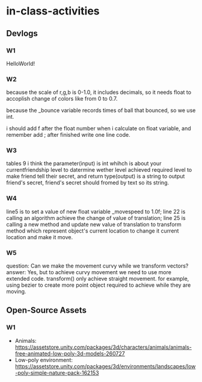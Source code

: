 # in-class-activities
## Devlogs
### W1
HelloWorld!

### W2
because the scale of r,g,b is 0-1.0, it includes decimals, so it needs float to accoplish change of colors like from 0 to 0.7.

because the _bounce variable records times of ball that bounced, so we use int.

i should add f after the float number when i calculate on float variable, and remember add ; after finished write one line code.

### W3
tables 9 i think the parameter(input) is int whihch is about your currentfriendship level to datermine wether level achieved required level to make friend tell their secret, and return type(output) is a string to output friend's secret, friend's secret should fromed by text so its string.

### W4
line5 is to set a value of new float variable _movespeed to 1.0f;
line 22 is calling an algorithm achieve the change of value of translation;
line 25 is calling a new method and update new value of translation to transform method which represent object's current location to change it current location and make it move.

### W5
question: Can we make the movement curvy while we transform vectors?
answer: Yes, but to achieve curvy movement we need to use more extended code. transform() only achieve straight movement.
for example, using bezier to create more point object required to achieve while they are moving.

## Open-Source Assets
### W1
- Animals: https://assetstore.unity.com/packages/3d/characters/animals/animals-free-animated-low-poly-3d-models-260727 
- Low-poly environment: https://assetstore.unity.com/packages/3d/environments/landscapes/low-poly-simple-nature-pack-162153 